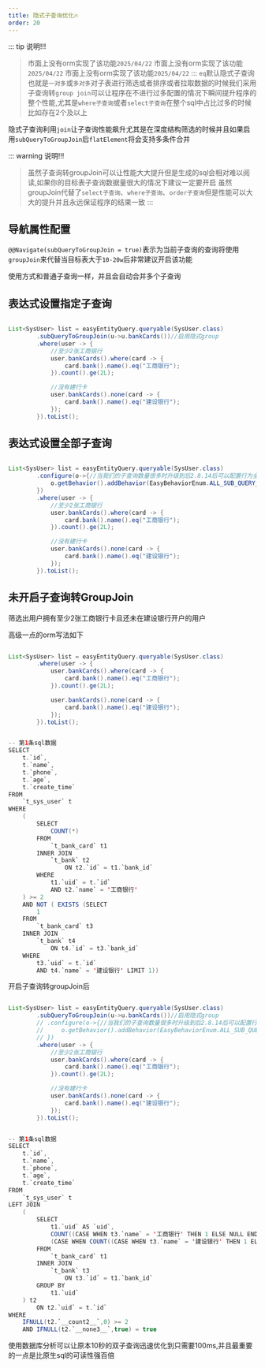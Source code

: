 ```yaml
---
title: 隐式子查询优化🔥
order: 20
---
```


::: tip 说明!!!
> 市面上没有orm实现了该功能`2025/04/22`
> 市面上没有orm实现了该功能`2025/04/22`
> 市面上没有orm实现了该功能`2025/04/22`
:::
`eq`默认隐式子查询也就是`一对多`或`多对多`对子表进行筛选或者排序或者拉取数据的时候我们采用子查询转`group join`可以让程序在不进行过多配置的情况下瞬间提升程序的整个性能,尤其是`where子查询`或者`select子查询`在整个sql中占比过多的时候比如存在2个及以上

隐式子查询利用`join`让子查询性能飙升尤其是在深度结构筛选的时候并且如果启用`subQueryToGroupJoin`后`flatElement`将会支持多条件合并



::: warning 说明!!!
> 虽然子查询转groupJoin可以让性能大大提升但是生成的sql会相对难以阅读,如果你的目标表子查询数据量很大的情况下建议一定要开启
> 虽然groupJoin代替了`select子查询`、`where子查询`、`order子查询`但是性能可以大大的提升并且永远保证程序的结果一致
:::


## 导航属性配置

`@@Navigate(subQueryToGroupJoin = true)`表示为当前子查询的查询将使用`groupJoin`来代替当目标表大于`10-20w`后非常建议开启该功能

使用方式和普通子查询一样，并且会自动合并多个子查询

## 表达式设置指定子查询
```java

List<SysUser> list = easyEntityQuery.queryable(SysUser.class)
        .subQueryToGroupJoin(u->u.bankCards())//启用隐式group
        .where(user -> {
            //至少2张工商银行
            user.bankCards().where(card -> {
                card.bank().name().eq("工商银行");
            }).count().ge(2L);

            //没有建行卡
            user.bankCards().none(card -> {
                card.bank().name().eq("建设银行");
            });
        }).toList();
```


## 表达式设置全部子查询
```java

List<SysUser> list = easyEntityQuery.queryable(SysUser.class)
        .configure(o->{//当我们的子查询数量很多时升级到后2.8.14后可以配置行为全部子查询转group join
            o.getBehavior().addBehavior(EasyBehaviorEnum.ALL_SUB_QUERY_GROUP_JOIN);
        })
        .where(user -> {
            //至少2张工商银行
            user.bankCards().where(card -> {
                card.bank().name().eq("工商银行");
            }).count().ge(2L);

            //没有建行卡
            user.bankCards().none(card -> {
                card.bank().name().eq("建设银行");
            });
        }).toList();
```


## 未开启子查询转GroupJoin

筛选出用户拥有至少2张工商银行卡且还未在建设银行开户的用户

高级一点的orm写法如下
```java

List<SysUser> list = easyEntityQuery.queryable(SysUser.class)
        .where(user -> {
            user.bankCards().where(card -> {
                card.bank().name().eq("工商银行");
            }).count().ge(2L);

            user.bankCards().none(card -> {
                card.bank().name().eq("建设银行");
            });
        }).toList();


-- 第1条sql数据
SELECT
    t.`id`,
    t.`name`,
    t.`phone`,
    t.`age`,
    t.`create_time` 
FROM
    `t_sys_user` t 
WHERE
    (
        SELECT
            COUNT(*) 
        FROM
            `t_bank_card` t1 
        INNER JOIN
            `t_bank` t2 
                ON t2.`id` = t1.`bank_id` 
        WHERE
            t1.`uid` = t.`id` 
            AND t2.`name` = '工商银行'
    ) >= 2 
    AND NOT ( EXISTS (SELECT
        1 
    FROM
        `t_bank_card` t3 
    INNER JOIN
        `t_bank` t4 
            ON t4.`id` = t3.`bank_id` 
    WHERE
        t3.`uid` = t.`id` 
        AND t4.`name` = '建设银行' LIMIT 1))
```

开启子查询转groupJoin后
```java

List<SysUser> list = easyEntityQuery.queryable(SysUser.class)
        .subQueryToGroupJoin(u->u.bankCards())//启用隐式group
        // .configure(o->{//当我们的子查询数量很多时升级到后2.8.14后可以配置行为全部子查询转group join
        //     o.getBehavior().addBehavior(EasyBehaviorEnum.ALL_SUB_QUERY_GROUP_JOIN);
        // })
        .where(user -> {
            //至少2张工商银行
            user.bankCards().where(card -> {
                card.bank().name().eq("工商银行");
            }).count().ge(2L);

            //没有建行卡
            user.bankCards().none(card -> {
                card.bank().name().eq("建设银行");
            });
        }).toList();


-- 第1条sql数据
SELECT
    t.`id`,
    t.`name`,
    t.`phone`,
    t.`age`,
    t.`create_time`  
FROM
    `t_sys_user` t 
LEFT JOIN
    (
        SELECT
            t1.`uid` AS `uid`,
            COUNT((CASE WHEN t3.`name` = '工商银行' THEN 1 ELSE NULL END)) AS `__count2__`,
            (CASE WHEN COUNT((CASE WHEN t3.`name` = '建设银行' THEN 1 ELSE NULL END)) > 0 THEN false ELSE true END) AS `__none3__` 
        FROM
            `t_bank_card` t1 
        INNER JOIN
            `t_bank` t3 
                ON t3.`id` = t1.`bank_id` 
        GROUP BY
            t1.`uid`
    ) t2 
        ON t2.`uid` = t.`id` 
WHERE
    IFNULL(t2.`__count2__`,0) >= 2 
    AND IFNULL(t2.`__none3__`,true) = true        
```

使用数据库分析可以让原本10秒的双子查询迅速优化到只需要100ms,并且最重要的一点是比原生sql的可读性强百倍